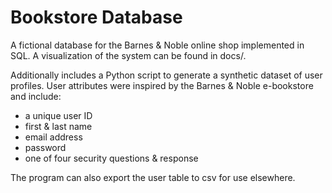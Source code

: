 # Bookstore Database

A fictional database for the Barnes & Noble online shop implemented in SQL. A visualization of the system can be found in docs/.

Additionally includes a Python script to generate a synthetic dataset of user profiles. User attributes were inspired by the Barnes & Noble e-bookstore and include:
- a unique user ID
- first & last name
- email address
- password
- one of four security questions & response

The program can also export the user table to csv for use elsewhere. 
